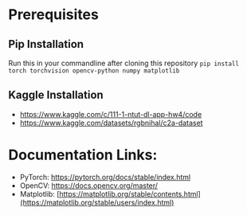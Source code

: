 # Prerequisites
## Pip Installation
Run this in your commandline after cloning this repository 
```pip install torch torchvision opencv-python numpy matplotlib```

## Kaggle Installation
- https://www.kaggle.com/c/111-1-ntut-dl-app-hw4/code
- https://www.kaggle.com/datasets/rgbnihal/c2a-dataset

# Documentation Links:
 - PyTorch: https://pytorch.org/docs/stable/index.html
 - OpenCV: https://docs.opencv.org/master/
 - Matplotlib: [https://matplotlib.org/stable/contents.html](https://matplotlib.org/stable/users/index.html)
